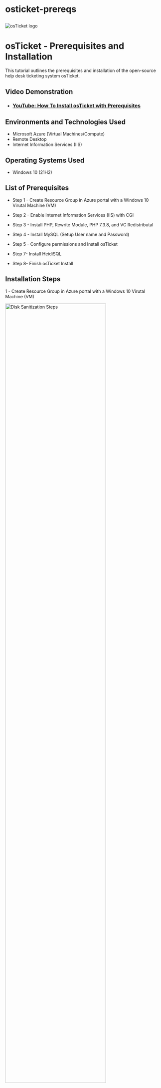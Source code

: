 # osticket-prereqs<p align="center">
<img src="https://i.imgur.com/Clzj7Xs.png" alt="osTicket logo"/>
</p>

<h1>osTicket - Prerequisites and Installation</h1>
This tutorial outlines the prerequisites and installation of the open-source help desk ticketing system osTicket.<br />


<h2>Video Demonstration</h2>

- ### [YouTube: How To Install osTicket with Prerequisites](https://www.youtube.com)

<h2>Environments and Technologies Used</h2>

- Microsoft Azure (Virtual Machines/Compute)
- Remote Desktop
- Internet Information Services (IIS)

<h2>Operating Systems Used </h2>

- Windows 10</b> (21H2)

<h2>List of Prerequisites</h2>

- Step 1 - Create Resource Group in Azure portal with a Windows 10 Virutal Machine (VM)

- Step 2 - Enable Internet Information Services (IIS) with CGI

- Step 3 - Install PHP, Rewrite Module, PHP 7.3.8, and VC Redistributal

- Step 4 - Install MySQL (Setup User name and Password)

- Step 5 - Configure permissions and Install osTicket

- Step 7- Install HeidiSQL

- Step 8- Finish osTicket Install

<h2>Installation Steps</h2>

1 - Create Resource Group in Azure portal with a Windows 10 Virutal Machine (VM)
<p>
<img src="https://i.imgur.com/YWUi4XM.png" height="80%" width="80%" alt="Disk Sanitization Steps"/>
 
First, create a new resource group and VM in Azure. I created a resource group named "osTicket".  Go to the home page in portal.azure.come, click on Resource Group, and click on create.  Name the Resource Group: osTicket, select the region near your location.  For example: Region: (US) West US 3, then click Review + create, and click create. 

<img src="https://i.imgur.com/oY6Yx6Z.png" height="80%" width="80%" alt="Disk Sanitization Steps"/>
 
Inside that resource group I created a Windows 10 VM and named it "VM-osTicket".  Go to the home page in portal.azure.com, click on Virtual Machines, click create, and click Azure virtual machine.  Select the recently created "osTicket" for the Resource Group.  Name the virtual machine and select the region.  For example: virtual machine name: VM-osTicket and Region: (US) West US 3.  Now, select the image, for example: Windows 10 Pro, version 21H2 - x64 Gen2. Next, select the size, for example: Standard_E2s_v3 2vcpus, 16 Gib memory.  Then enter a username and password.  Afterwards, check the box at the bottom, click Disks, click Networking, click Review + create, and then click create.
</p>
<br />

2 - Enable Internet Information Services (IIS) with CGI
<p>
<img src="https://i.imgur.com/h2ESx4C.png" height="80%" width="80%" alt="Disk Sanitization Steps"/>
 
Next, login to Remote Desktop and enable IIS with CGI performing the following steps.  First, open the Control Panel, select run, click Programs, click "turn windows features on or off"; then find "Internet Information Services", select it and expand it, expand "World Wide Web Services", expand "Application Development Features", find CGI and enable it, then click "OK".
</p>
<br />

3 - Install PHP, Rewrite Module, PHP 7.3.8, and VC Redistributal
<img src="https://i.imgur.com/5m28HN6.png" height="80%" width="80%" alt="Disk Sanitization Steps"/>

First, install PHP Manager

<img src="https://i.imgur.com/yklMBP4.png" height="80%" width="80%" alt="Disk Sanitization Steps"/> 

Next, install Rewrite Module  
 
 
<img src="https://i.imgur.com/umYHJxg.png" height="80%" width="80%" alt="Disk Sanitization Steps"/>

Then, install PHP 7.3.8 

<img src="https://i.imgur.com/NkKU8fA.png" height="80%" width="80%" alt="Disk Sanitization Steps"/>
Finally, install C++ Reader Redisputable
</p>
<br />

4 - Install MySQL (Setup User name and Password)
<p>
<img src="https://i.imgur.com/Y3HJ5AM.png" height="80%" width="80%" alt="Disk Sanitization Steps"/>
<img src="https://i.imgur.com/XxOjNbC.png" height="80%" width="80%" alt="Disk Sanitization Steps"/>

Next, install MySQL.  Once downloaded, click next, select standard configuration, click next, create a password then click next, and finally click execute. A database is now installed on the VM, which is used for osTicket.
</p>
<br />

5 - 5 - Configure permissions and Install osTicket
<p>
<img src="https://i.imgur.com/5W0uyAV.png" height="80%" width="80%" alt="Disk Sanitization Steps"/>
</p>
<p>
Install osticket v1.15.8
</p>
<br />

<p>
<img src="https://i.imgur.com/Apj16hR.png" height="80%" width="80%" alt="Disk Sanitization Steps"/>
</p>
<p>
Copy upload folder and paste it in the Windows C: drive.  Go to inetpub -> wwwroot, and then restart Internet Information Services Manager. IIS Manager can be found in the start menu.
</p>
<br />

<p>
<img src="https://i.imgur.com/OCkMydh.png" height="80%" width="80%" alt="Disk Sanitization Steps"/>
</p>
<p>
Go to Windows C: drive -> inetpub -> wwwroot -> osTicket -> include, and then rename "ost-sampleconfig.php" to "ost-config.php".
</p>
<br />

<p>
<img src="https://i.imgur.com/NXjOkjz.png" height="80%" width="80%" alt="Disk Sanitization Steps"/>
</p>
<p>
Then, open osTicket in your web browser and begin the basic installation process.  Fill out the informaiton on the page.

System Settings: Helpdesk Name: First Name (Yours) followed by Help Desk, enter a default email; Admin User: enter first and last name, email address, enter any name for the username and then enter your password.  Before finishing the installation process for osTicket, the last step is to setup the database in HeidiSQL.
</p>
<br />

7- Install HeidiSQL
<p>
<img src="https://i.imgur.com/fpOivnO.png" height="80%" width="80%" alt="Disk Sanitization Steps"/>
</p>
<p>
Next, download and Install HeidiSQL.  Make sure the Launch HeidiSQL is check marked and click Finish.  Create a new database for connection and fill in the username and password; User: root and Password: Password1.
</p>
<br />

<img src="https://i.imgur.com/AiBuuKV.png" height="80%" width="80%" alt="Disk Sanitization Steps"/>
</p>
<p>
To create a database, you will need the username and password that was used to install MySQL.  Create a new database by right-clicking on SSS-->New-->Database-->> name your database osTicket and click Ok.

8- Finish osTicket Install
<p>
<img src="https://i.imgur.com/1M3rVcT.png" height="80%" width="80%" alt="Disk Sanitization Steps"/>
</p>
<p>
Finish the installation process.
</p>
<br />

<p>
<img src="https://i.imgur.com/Z4rIlOb.png" height="80%" width="80%" alt="Disk Sanitization Steps"/>
</p>
<p>
Next, delete: C:\inetpub\wwwroot\osTicket\setup
Set Permissions to “Read” only, C:\inetpub\wwwroot\osTicket\include\ost-config.php
</p>
<br />

<p>
<img src="https://i.imgur.com/5trEXyf.png" height="80%" width="80%" alt="Disk Sanitization Steps"/>
</p>
<p>
Login to the osTicket Admin Panel
</p>
<br />

